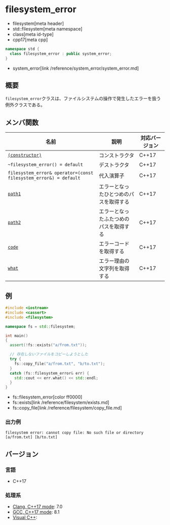 # filesystem_error
* filesystem[meta header]
* std::filesystem[meta namespace]
* class[meta id-type]
* cpp17[meta cpp]

```cpp
namespace std {
  class filesystem_error : public system_error;
}
```
* system_error[link /reference/system_error/system_error.md]

## 概要
`filesystem_error`クラスは、ファイルシステムの操作で発生したエラーを扱う例外クラスである。


## メンバ関数

| 名前 | 説明 | 対応バージョン |
|------|------|----------------|
| [`(constructor)`](filesystem_error/op_constructor.md) | コンストラクタ | C++17 |
| `~filesystem_error() = default` | デストラクタ | C++17 |
| `filesystem_error& operator=(const filesystem_error&) = default` | 代入演算子 | C++17 |
| [`path1`](filesystem_error/path1.md) | エラーとなったひとつめのパスを取得する | C++17 |
| [`path2`](filesystem_error/path2.md) | エラーとなったふたつめのパスを取得する | C++17 |
| [`code`](filesystem_error/code.md) | エラーコードを取得する | C++17 |
| [`what`](filesystem_error/what.md) | エラー理由の文字列を取得する | C++17 |


## 例
```cpp example
#include <iostream>
#include <cassert>
#include <filesystem>

namespace fs = std::filesystem;

int main()
{
  assert(!fs::exists("a/from.txt"));

  // 存在しないファイルをコピーしようとした
  try {
    fs::copy_file("a/from.txt", "b/to.txt");
  }
  catch (fs::filesystem_error& err) {
    std::cout << err.what() << std::endl;
  }
}
```
* fs::filesystem_error[color ff0000]
* fs::exists[link /reference/filesystem/exists.md]
* fs::copy_file[link /reference/filesystem/copy_file.md]

### 出力例
```
filesystem error: cannot copy file: No such file or directory [a/from.txt] [b/to.txt]
```

## バージョン
### 言語
- C++17

### 処理系
- [Clang, C++17 mode](/implementation.md#clang): 7.0
- [GCC, C++17 mode](/implementation.md#gcc): 8.1
- [Visual C++](/implementation.md#visual_cpp):
